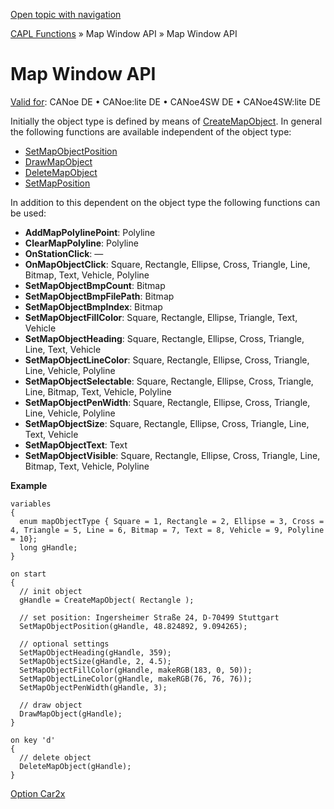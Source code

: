 [Open topic with navigation](../../../../CANoeDEFamily.htm#Topics/CAPLFunctions/MapWindowAPI/CAPLfunctionMapWindowAPI.md)

[CAPL Functions](../CAPLfunctions.md) » Map Window API » Map Window API

# Map Window API

[Valid for](../../Shared/FeatureAvailability.md):  CANoe DE • CANoe:lite DE • CANoe4SW DE • CANoe4SW:lite DE

Initially the object type is defined by means of [CreateMapObject](Functions/CAPLfunctionCreateMapObject.md). In general the following functions are available independent of the object type:

- [SetMapObjectPosition](Functions/CAPLfunctionSetMapObjectPosition.md)
- [DrawMapObject](Functions/CAPLfunctionDrawMapObject.md)
- [DeleteMapObject](Functions/CAPLfunctionDeleteMapObject.md)
- [SetMapPosition](Functions/CAPLfunctionSetMapPosition.md)

In addition to this dependent on the object type the following functions can be used:

- **AddMapPolylinePoint**: Polyline
- **ClearMapPolyline**: Polyline
- **OnStationClick**: —
- **OnMapObjectClick**: Square, Rectangle, Ellipse, Cross, Triangle, Line, Bitmap, Text, Vehicle, Polyline
- **SetMapObjectBmpCount**: Bitmap
- **SetMapObjectBmpFilePath**: Bitmap
- **SetMapObjectBmpIndex**: Bitmap
- **SetMapObjectFillColor**: Square, Rectangle, Ellipse, Triangle, Text, Vehicle
- **SetMapObjectHeading**: Square, Rectangle, Ellipse, Cross, Triangle, Line, Text, Vehicle
- **SetMapObjectLineColor**: Square, Rectangle, Ellipse, Cross, Triangle, Line, Vehicle, Polyline
- **SetMapObjectSelectable**: Square, Rectangle, Ellipse, Cross, Triangle, Line, Bitmap, Text, Vehicle, Polyline
- **SetMapObjectPenWidth**: Square, Rectangle, Ellipse, Cross, Triangle, Line, Vehicle, Polyline
- **SetMapObjectSize**: Square, Rectangle, Ellipse, Cross, Triangle, Line, Text, Vehicle
- **SetMapObjectText**: Text
- **SetMapObjectVisible**: Square, Rectangle, Ellipse, Cross, Triangle, Line, Bitmap, Text, Vehicle, Polyline

**Example**

```plaintext
variables
{
  enum mapObjectType { Square = 1, Rectangle = 2, Ellipse = 3, Cross = 4, Triangle = 5, Line = 6, Bitmap = 7, Text = 8, Vehicle = 9, Polyline = 10};
  long gHandle;
}

on start
{
  // init object
  gHandle = CreateMapObject( Rectangle );

  // set position: Ingersheimer Straße 24, D-70499 Stuttgart
  SetMapObjectPosition(gHandle, 48.824892, 9.094265);

  // optional settings
  SetMapObjectHeading(gHandle, 359);
  SetMapObjectSize(gHandle, 2, 4.5);
  SetMapObjectFillColor(gHandle, makeRGB(183, 0, 50));
  SetMapObjectLineColor(gHandle, makeRGB(76, 76, 76));
  SetMapObjectPenWidth(gHandle, 3);

  // draw object
  DrawMapObject(gHandle);
}

on key 'd'
{
  // delete object
  DeleteMapObject(gHandle);
}
```

[Option Car2x](../../CANoeCANalyzer/Car2x/Car2x.md)
